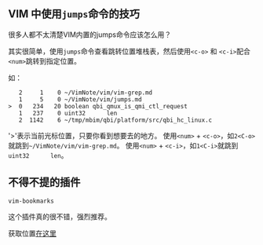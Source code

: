 
## VIM 中使用`jumps`命令的技巧

很多人都不太清楚VIM内置的jumps命令应该怎么用？

其实很简单，使用`jumps`命令查看跳转位置堆栈表，然后使用`<c-o>` 和 `<c-i>`配合`<num>`跳转到指定位置。

如：
```text
   2     1    0 ~/VimNote/vim/vim-grep.md
   1     5    0 ~/VimNote/vim/jumps.md
>  0   234   20 boolean qbi_qmux_is_qmi_ctl_request
   1   237    0 uint32      len
   2  1142    6 ~/tmp/mbim/qbi/platform/src/qbi_hc_linux.c
```

'>'表示当前光标位置，只要你看到想要去的地方。
使用`<num>` + `<c-o>`，如`2<C-o>`就跳到`~/VimNote/vim/vim-grep.md`。
使用`<num>` + `<c-i>`，如`1<C-i>`就跳到`uint32      len`。

## 不得不提的插件

`vim-bookmarks`

这个插件真的很不错，强烈推荐。

获取位置[在这里][1]


[1]: https://vimawesome.com/plugin/vim-bookmarks

